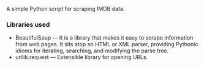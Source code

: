 A simple Python script for scraping IMDB data.
### Libraries used
* BeautifulSoup  —  It is a library that makes it easy to scrape information from web pages. It sits atop an HTML or XML parser, providing Pythonic idioms for iterating, searching, and modifying the parse tree.
* urllib.request  —  Extensible library for opening URLs.
